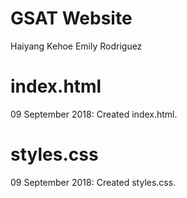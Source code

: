 # GSAT Website
Haiyang Kehoe
Emily Rodriguez

# index.html
09 September 2018: Created index.html.

# styles.css
09 September 2018: Created styles.css.
